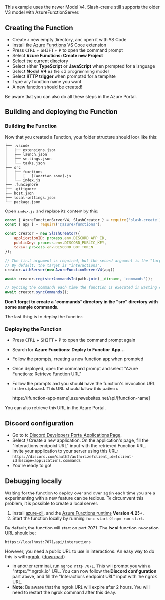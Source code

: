 
<warn>This example uses the newer Model V4. Slash-create still supports the older V3 model with AzureFunctionServer.</warn>

## Creating the Function

 - Create a new empty directory, and open it with VS Code
 - Install the [Azure Functions](https://marketplace.visualstudio.com/items?itemName=ms-azuretools.vscode-azurefunctions) VS Code extension
 - Press <kbd>CTRL</kbd> + <kbd>SHIFT</kbd> + <kbd>P</kbd> to open the command prompt
 - Select **Azure Functions: Create new Project**
 - Select the current directory
 - Select either **TypeScript** or **JavaScript** when prompted for a language
 - Select **Model V4** as the JS programming model
 - Select **HTTP trigger** when prompted for a template
 - Type any function name you want
 - A new function should be created!

 Be aware that you can also do all these steps in the Azure Portal.

## Building and deploying the Function


### Building the Function

Now that you created a Function, your folder structure should look like this:

```
├── .vscode
│   ├── extensions.json
│   ├── launch.json
│   ├── settings.json
│   └── tasks.json
├── src
│   ├── functions
│   │   ├── [Function name].js
│   └── index.js
├── .funcignore
├── .gitignore
├── host.json
├── local-settings.json
└── package.json
```

Open `index.js` and replace its content by this:

```js
const { AzureFunctionServerV4, SlashCreator } = require('slash-create');
const { app } = require('@azure/functions');

const creator = new SlashCreator({
    applicationID: process.env.DISCORD_APP_ID,
    publicKey: process.env.DISCORD_PUBLIC_KEY,
    token: process.env.DISCORD_BOT_TOKEN
});

// The first argument is required, but the second argument is the "target" or the name of the export.
// By default, the target is "interactions".
creator.withServer(new AzureFunctionServerV4(app))

await creator.registerCommandsIn(path.join(__dirname, 'commands'));

// Syncing the commands each time the function is executed is wasting computing time
await creator.syncCommands();

```

**Don't forget to create a "commands" directory in the "src" directory with some sample commands.**

The last thing is to deploy the function.

### Deploying the Function
 - Press <kbd>CTRL</kbd> + <kbd>SHIFT</kbd> + <kbd>P</kbd> to open the command prompt again
 - Search for **Azure Functions: Deploy to Function App...**
 - Follow the prompts, creating a new function app when prompted
 - Once deployed, open the command prompt and select "Azure Functions: Retrieve Function URL"
 - Follow the prompts and you should have the function's invocation URL in the clipboard. This URL should follow this pattern:

    https://[function-app-name].azurewebsites.net/api/[function-name]

You can also retrieve this URL in the Azure Portal.

## Discord configuration

- Go to to [Discord Developers Portal Applications Page](https://discord.com/developers/applications).
- Select / Create a new application. On the application's page, fill the "Interactions endpoint URL" input with the retrieved Function URL.
- Invite your application to your server using this URL: `https://discord.com/oauth2/authorize?client_id=[client-id]&scope=applications.commands`
- You're ready to go!

## Debugging locally
Waiting for the function to deploy over and over again each time you are a experimenting with a new feature can be tedious. To circumvent this problem, it is possible to create a local server.

1. Install [azure-cli](https://docs.microsoft.com/en-us/cli/azure/install-azure-cli), and the [Azure Functions runtime](https://docs.microsoft.com/en-us/azure/azure-functions/functions-run-local) **Version 4.25+**.
2. Start the function locally by running `func start` or `npm run start`.

By default, the function will start on port 7071. The **local** function invocation URL should be:

    https://localhost:7071/api/interactions

However, you need a public URL to use in interactions. An easy way to do this is with [ngrok](https://ngrok.com/). ([download](https://ngrok.com/download))
- In another terminal, run `ngrok http 7071`. This will prompt you with a "https://\*.ngrok.io" URL. You can now follow the **Discord configuration** part above, and fill the "Interactions endpoint URL" input with the ngrok URL.
- **Note**: Be aware that the ngrok URL will expire after 2 hours. You will need to restart the ngrok command after this delay.
